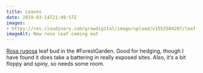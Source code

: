 ```yaml
---
title: Leaves
date: 2019-03-14T21:49:57Z
images: 
- https://res.cloudinary.com/growdigital/image/upload/v1552584207/leaf-96550911.jpg
imageAlt: New rose leaf coming out
---
```


[Rosa rugosa](https://pfaf.org/user/plant.aspx?latinname=Rosa+rugosa) leaf bud in the #ForestGarden. Good for hedging, though I have found it does take a battering in really exposed sites. Also, it’s a bit floppy and spiny, so needs some room.
